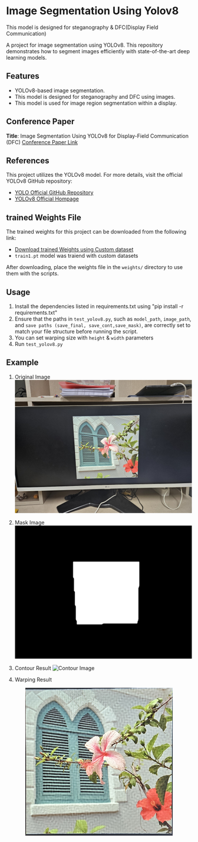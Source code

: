 # Image Segmentation Using Yolov8 
This model is designed for steganography & DFC(Display Field Communication)


A project for image segmentation using YOLOv8. This repository demonstrates how to segment images efficiently with state-of-the-art deep learning models.

## Features
- YOLOv8-based image segmentation.
- This model is designed for steganography and DFC using images.
- This model is used for image region segmentation within a display.

## Conference Paper
**Title**: Image Segmentation Using YOLOv8 for Display-Field Communication (DFC) 
 [Conference Paper Link](https://ieeexplore.ieee.org/document/10774043)

## References
This project utilizes the YOLOv8 model. For more details, visit the official YOLOv8 GitHub repository:

- [YOLO Official GitHub Repository](https://github.com/ultralytics/ultralytics)
- [YOLOv8 Official Hompage](https://docs.ultralytics.com/ko/models/yolov8/)


## trained Weights File

The trained weights for this project can be downloaded from the following link:

- [Download trained Weights using Custom dataset](https://drive.google.com/file/d/1MtDCr5guhAzoD9s4G-XIF445vmTzLTzg/view?usp=drive_link)
- `train1.pt` model was traiend with custom datasets

After downloading, place the weights file in the `weights/` directory to use them with the scripts.

## Usage
1. Install the dependencies listed in requirements.txt using "pip install -r requirements.txt"
2. Ensure that the paths in `test_yolov8.py`, such as `model_path`, `image_path`, and `save paths (save_final, save_cont,save_mask)`, are correctly set to match your file structure before running the script.
3. You can set warping size with `height` & `width` parameters
4.  Run `test_yolov8.py`


## Example
1. Original Image
![Original Image](/example/1.jpg)

2. Mask Image
![Mask Image](/example/mask.png)

3. Contour Result
![Contour Image](/example/cont.png)

4. Warping Result

<div align="center">
  <img src="/example/result.png" alt="Warping Image" width="400" />
</div>



